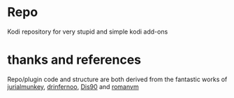 # Repo
Kodi repository for very stupid and simple kodi add-ons

# thanks and references
Repo/plugin code and structure are both derived from the fantastic works of [jurialmunkey](https://github.com/jurialmunkey), [drinfernoo](https://github.com/drinfernoo), [Dis90](https://github.com/Dis90) and [romanvm](https://github.com/romanvm)
